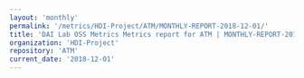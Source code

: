 ```yaml
---
layout: 'monthly'
permalink: '/metrics/HDI-Project/ATM/MONTHLY-REPORT-2018-12-01/'
title: 'DAI Lab OSS Metrics Metrics report for ATM | MONTHLY-REPORT-2018-12-01'
organization: 'HDI-Project'
repository: 'ATM'
current_date: '2018-12-01'
---
```

